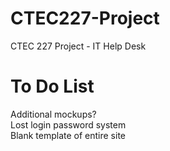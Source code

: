 CTEC227-Project
===============

CTEC 227 Project - IT Help Desk

To Do List
==========

Additional mockups?  
Lost login password system  
Blank template of entire site  